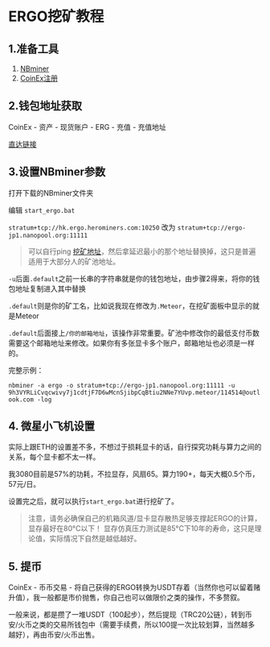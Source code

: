 # ERGO挖矿教程

## 1.准备工具

1. [NBminer](https://github.com/NebuTech/NBMiner/releases/download/v39.1/NBMiner_39.1_Win.zip)
2. [CoinEx注册](https://www.coinex.com/)

## 2.钱包地址获取

CoinEx - 资产 - 现货账户 - ERG - 充值 - 充值地址

[直达链接](https://www.coinex.com/asset/deposit?type=ERG)

## 3.设置NBminer参数

打开下载的NBminer文件夹

编辑 `start_ergo.bat`

`stratum+tcp://hk.ergo.herominers.com:10250` 改为  `stratum+tcp://ergo-jp1.nanopool.org:11111`

> 可以自行ping [挖矿地址](https://ergo.nanopool.org/)，然后拿延迟最小的那个地址替换掉，这只是普遍适用于大部分人的矿池地址。

`-u`后面`.default`之前一长串的字符串就是你的钱包地址，由步骤2得来，将你的钱包地址复制进入其中替换

`.default`则是你的矿工名，比如说我现在修改为`.Meteor`，在挖矿面板中显示的就是Meteor

`.default`后面接上`/你的邮箱地址`，该操作非常重要。矿池中修改你的最低支付币数需要这个邮箱地址来修改。如果你有多张显卡多个账户，邮箱地址也必须是一样的。

完整示例：

`nbminer -a ergo -o stratum+tcp://ergo-jp1.nanopool.org:11111 -u 9h3VYRLiCvqcwivy7j1cdtjF7D6wMcnSjibpCqBtiu2NNe7YUvp.meteor/114514@outlook.com -log`

## 4. 微星小飞机设置

实际上跟ETH的设置差不多，不想过于损耗显卡的话，自行探究功耗与算力之间的关系，每个显卡都不太一样。

我3080目前是57%的功耗，不拉显存，风扇65。算力190+，每天大概0.5个币，57元/日。

设置完之后，就可以执行`start_ergo.bat`进行挖矿了。

> 注意，请务必确保自己的机箱风道/显卡显存散热足够支撑起ERGO的计算，显存最好在80°C以下！
> 显存仿真压力测试是85°C下10年的寿命，这只是理论值，实际情况下自然是越低越好。

## 5. 提币

CoinEx - 币币交易 - 将自己获得的ERGO转换为USDT存着（当然你也可以留着赌升值），我一般都是市价抛售，你自己也可以做限价之类的操作，不多赘叙。

一般来说，都是攒了一堆USDT（100起步），然后提现（TRC20公链），转到币安/火币之类的交易所钱包中（需要手续费，所以100提一次比较划算，当然越多越好），再由币安/火币出售。

